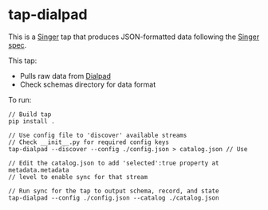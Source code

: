 # tap-dialpad

This is a [Singer](https://singer.io) tap that produces JSON-formatted data
following the [Singer
spec](https://github.com/singer-io/getting-started/blob/master/SPEC.md).

This tap:

- Pulls raw data from [Dialpad](https://www.dialpad.com/)
- Check schemas directory for data format

To run:
```commandline
// Build tap
pip install . 

// Use config file to 'discover' available streams
// Check __init__.py for required config keys
tap-dialpad --discover --config ./config.json > catalog.json // Use 

// Edit the catalog.json to add 'selected':true property at metadata.metadata
// level to enable sync for that stream

// Run sync for the tap to output schema, record, and state
tap-dialpad --config ./config.json --catalog ./catalog.json
```

